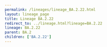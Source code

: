 ```yaml
---
permalink: /lineages/lineage_BA.2.22.html
layout: lineage_page
title: Lineage BA.2.22
redirect_to: ../lineage.html?lineage=BA.2.22
lineage: BA.2.22
parent: BA.2
children: ['BA.2.22']
---
```

